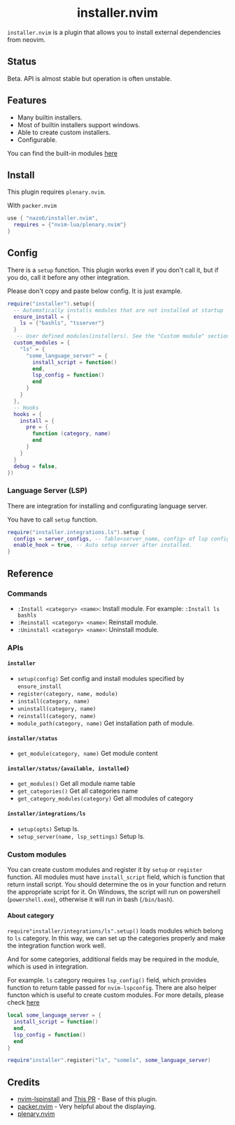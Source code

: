 <h1 align="center">
  installer.nvim
</h1>

`installer.nvim` is a plugin that allows you to install external dependencies from neovim.

## Status
Beta. API is almost stable but operation is often unstable.

## Features
- Many builtin installers.
- Most of builtin installers support windows.
- Able to create custom installers.
- Configurable.

You can find the built-in modules [here](./BUILTINS.md)

## Install
This plugin requires `plenary.nvim`.

With `packer.nvim`
```lua
use { "nazo6/installer.nvim",
  requires = {"nvim-lua/plenary.nvim"}
}
```

## Config
There is a `setup` function. This plugin works even if you don't call it, but if you do, call it before any other integration.

Please don't copy and paste below config. It is just example.
```lua
require("installer").setup({
  -- Automatically installs modules that are not installed at startup
  ensure_install = {
    ls = {"bashls", "tsserver"}
  }
   -- User defined modules(installers). See the "Custom module" section below for more information.
  custom_modules = {
    "ls" = {
      "some_language_server" = {
        install_script = function()
        end,
        lsp_config = function()
        end
      }
    }
  }, 
  -- Hooks
  hooks = {
    install = {
      pre = {
        function (category, name)
        end
      }
    }
  }
  debug = false,
})
```

### Language Server (LSP)
There are integration for installing and configurating language server.

You have to call `setup` function.
```lua
require("installer.integrations.ls").setup {
  configs = server_configs, -- Table<server_name, config> of lsp config. This will be passed to lspconfig.
  enable_hook = true, -- Auto setup server after installed.
}
```

## Reference
### Commands

- `:Install <category> <name>`: Install module. For example: `:Install ls bashls`
- `:Reinstall <category> <name>`: Reinstall module.
- `:Uninstall <category> <name>`: Uninstall module.

### APIs
#### `installer`
- `setup(config)` Set config and install modules specified by `ensure_install`
- `register(category, name, module)`
- `install(category, name)`
- `uninstall(category, name)`
- `reinstall(category, name)`
- `module_path(category, name)` Get installation path of module.

#### `installer/status`
- `get_module(category, name)` Get module content
#### `installer/status/{available, installed}`
- `get_modules()` Get all module name table
- `get_categories()` Get all categories name
- `get_category_modules(category)` Get all modules of category

#### `installer/integrations/ls`
- `setup(opts)` Setup ls.
- `setup_server(name, lsp_settings)` Setup ls.

### Custom modules
You can create custom modules and register it by `setup` or `register` function.
All modules must have `install_script` field, which is function that return install script. You should determine the os in your function and return the appropriate script for it.
On Windows, the script will run on powershell (`powershell.exe`), otherwise it will run in bash (`/bin/bash`).

#### About category
`require"installer/integrations/ls".setup()` loads modules which belong to `ls` category. In this way, we can set up the categories properly and make the integration function work well.

And for some categories, additional fields may be required in the module, which is used in integration.

For example. `ls` category requires `lsp_config()` field, which provides function to return table passed for `nvim-lspconfig`.
There are also helper functon which is useful to create custom modules. For more details, please check [here](./lua/installer/builtins/ls/template.lua)

```lua
local some_language_server = {
  install_script = function()
  end,
  lsp_config = function()
  end
}

require"installer".register("ls", "somels", some_language_server)
```

## Credits
- [nvim-lspinstall](https://github.com/kabouzeid/nvim-lspinstall/) and [This PR](https://github.com/kabouzeid/nvim-lspinstall/pull/96)  - Base of this plugin.
- [packer.nvim](https://github.com/wbthomason/packer.nvim) - Very helpful about the displaying.
- [plenary.nvim](https://github.com/nvim-lua/plenary.nvim)
